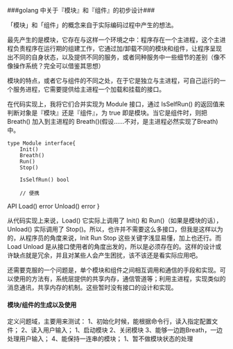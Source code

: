 ###golang 中关于『模块』和『组件』的初步设计###

「模块」和「组件」的概念来自于实际编码过程中产生的想法。

最先产生的是模块，它存在与这样一个环境之中：程序存在一个主进程，这个主进程负责程序在运行期的组建工作，它通过加/卸载不同的模块和组件，让程序呈现出不同的自身状态，以及提供不同的服务，或者同种服务中一些细节的差别（像不像操作系统？完全可以借鉴其思想）

模块的特点，或者它与组件的不同之处，在于它是独立与主进程，可自己运行的一个服务进程，它需要提供给主进程一个加载和挂载的接口。

在代码实现上，我将它们合并实现为 Module 接口，通过 IsSelfRun() 的返回值来判断对象是『模块』还是『组件』，为 true 即是模块。当它是组件时，则把 Breath() 加入到主进程的 Breath()(假设……不对，是主进程必然实现了Breath)中。

	type Module interface{
		Init()
		Breath()
		Run()
		Stop()
		
		IsSelfRun() bool
		
		// 便携
API
		Load() error
		Unload() error
	}
	 
从代码实现上来说，Load() 它实际上调用了 Init() 和 Run()（如果是模块的话），Unload() 实际调用了 Stop()。所以，也许并不需要这么多接口，但我是这样以为的，从程序员的角度来说，Init Run Stop 这些关键字浅显易懂，加上也还行。而 Load Unload 是从接口使用者的角度出发的，所以是必须存在的。这样的设计或许缺点就是冗余，并且对某些人会产生困扰，该不该还是看实际应用吧。

还需要克服的一个问题是，单个模块和组件之间相互调用和通信的手段和实现。可以使用的方法有，系统层提供的共享内存，通信管道等；利用主进程，实现类似的消息通讯，共享内存的机制。这些暂时没有接口的设计和实现。                                            

#### 模块/组件的生成以及使用 ####
定义问题域，主要用来测试：
1、初始化时候，能根据命令行，读入指定配置文件；
2、读入用户输入；
	1、启动模块
	2、关闭模块
3、能够一边跑Breath，一边处理用户输入；
4、能保持一连串的模块；
	1、暂不做模块状态的处理